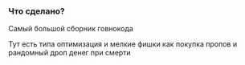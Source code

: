 ### Что сделано?
Самый большой сборник говнокода

Тут есть типа оптимизация и мелкие фишки как покупка пропов и рандомный дроп денег при смерти
